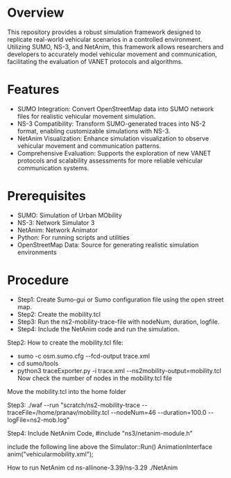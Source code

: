 # Overview
This repository provides a robust simulation framework designed to replicate real-world vehicular scenarios in a controlled environment. Utilizing SUMO, NS-3, and NetAnim, this framework allows researchers and developers to accurately model vehicular movement and communication, facilitating the evaluation of VANET protocols and algorithms.

# Features
- SUMO Integration: Convert OpenStreetMap data into SUMO network files for realistic vehicular movement simulation.
- NS-3 Compatibility: Transform SUMO-generated traces into NS-2 format, enabling customizable simulations with NS-3.
- NetAnim Visualization: Enhance simulation visualization to observe vehicular movement and communication patterns.
- Comprehensive Evaluation: Supports the exploration of new VANET protocols and scalability assessments for more reliable vehicular communication systems.

# Prerequisites
- SUMO: Simulation of Urban MObility
- NS-3: Network Simulator 3
- NetAnim: Network Animator
- Python: For running scripts and utilities
- OpenStreetMap Data: Source for generating realistic simulation environments

# Procedure
- Step1: Create Sumo-gui or Sumo configuration file using the open street map.
- Step2: Create the mobility.tcl
- Step3: Run the ns2-mobility-trace-file with nodeNum, duration, logfile.
- Step4: Include the NetAnim code and run the simulation.


Step2: How to create the mobility.tcl file:
- sumo -c osm.sumo.cfg --fcd-output trace.xml
- cd sumo/tools
- python3 traceExporter.py -i trace.xml --ns2mobility-output=mobility.tcl
Now check the number of nodes in the mobility.tcl file

Move the mobility.tcl into the home folder

Step3: ./waf --run "scratch/ns2-mobility-trace --traceFile=/home/pranav/mobility.tcl --nodeNum=46 --duration=100.0 --logFile=ns2-mob.log"


Step4: Include NetAnim Code,
#include "ns3/netanim-module.h"

include the following line above the Simulator::Run()
AnimationInterface anim("vehicularmobility.xml");


How to run NetAnim
cd ns-allinone-3.39/ns-3.29
./NetAnim
